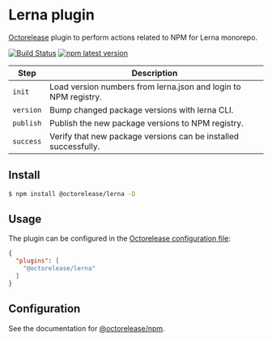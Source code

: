 # Lerna plugin

[Octorelease](https://github.com/octorelease/octorelease) plugin to perform actions related to NPM for Lerna monorepo.

[![Build Status](https://github.com/octorelease/lerna/workflows/Test/badge.svg)](https://github.com/octorelease/lerna/actions?query=workflow%3ATest+branch%3Amaster)
[![npm latest version](https://img.shields.io/npm/v/@octorelease/lerna/latest.svg)](https://www.npmjs.com/package/@octorelease/lerna)
<!-- [![npm next version](https://img.shields.io/npm/v/@octorelease/lerna/next.svg)](https://www.npmjs.com/package/@octorelease/lerna) -->

| Step | Description |
|------|-------------|
| `init` | Load version numbers from lerna.json and login to NPM registry. |
| `version` | Bump changed package versions with lerna CLI. |
| `publish` | Publish the new package versions to NPM registry. |
| `success` | Verify that new package versions can be installed successfully. |

## Install

```bash
$ npm install @octorelease/lerna -D
```

## Usage

The plugin can be configured in the [Octorelease configuration file](https://github.com/octorelease/octorelease/blob/master/docs/usage.md#configuration):

```json
{
  "plugins": [
    "@octorelease/lerna"
  ]
}
```

## Configuration

See the documentation for [@octorelease/npm](https://github.com/octorelease/octorelease/tree/master/packages/npm#configuration).

